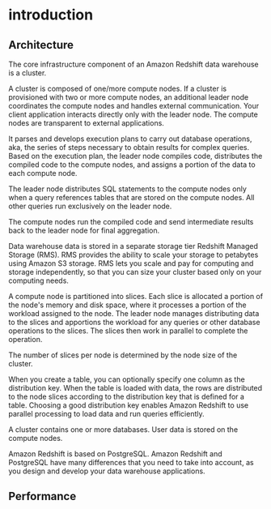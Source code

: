 # introduction
## Architecture
The core infrastructure component of an Amazon Redshift data warehouse is a cluster.

A cluster is composed of one/more compute nodes. If a cluster is provisioned with two or more compute nodes, an additional leader node coordinates the compute nodes and handles external communication. Your client application interacts directly only with the leader node. The compute nodes are transparent to external applications.

It parses and develops execution plans to carry out database operations, aka, the series of steps necessary to obtain results for complex queries. Based on the execution plan, the leader node compiles code, distributes the compiled code to the compute nodes, and assigns a portion of the data to each compute node.

The leader node distributes SQL statements to the compute nodes only when a query references tables that are stored on the compute nodes. All other queries run exclusively on the leader node.

The compute nodes run the compiled code and send intermediate results back to the leader node for final aggregation.

Data warehouse data is stored in a separate storage tier Redshift Managed Storage (RMS). RMS provides the ability to scale your storage to petabytes using Amazon S3 storage. RMS lets you scale and pay for computing and storage independently, so that you can size your cluster based only on your computing needs.

A compute node is partitioned into slices. Each slice is allocated a portion of the node's memory and disk space, where it processes a portion of the workload assigned to the node. The leader node manages distributing data to the slices and apportions the workload for any queries or other database operations to the slices. The slices then work in parallel to complete the operation.

The number of slices per node is determined by the node size of the cluster.

When you create a table, you can optionally specify one column as the distribution key. When the table is loaded with data, the rows are distributed to the node slices according to the distribution key that is defined for a table. Choosing a good distribution key enables Amazon Redshift to use parallel processing to load data and run queries efficiently.

A cluster contains one or more databases. User data is stored on the compute nodes.

Amazon Redshift is based on PostgreSQL. Amazon Redshift and PostgreSQL have many differences that you need to take into account, as you design and develop your data warehouse applications.

## Performance





































